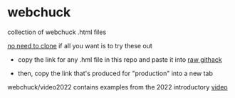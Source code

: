 # webchuck
collection of webchuck .html files

[no need to clone](https://www.w3.org/WAI/EO/wiki/Preview_files_on_GitHub) if all you want is to try these out

* copy the link for any .hml file in this repo and paste it into [raw githack](https://raw.githack.com/)

* then, copy the link that's produced for "production" into a new tab

webchuck/video2022 contains examples from the 2022 introductory [video](https://ccrma.stanford.edu/~cc/220a/webchuckChrisChafe.webm)
